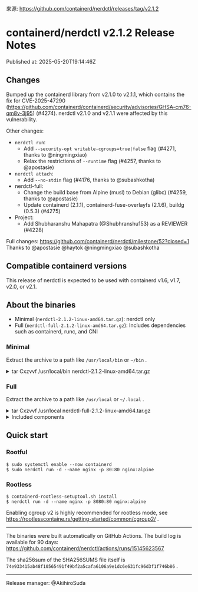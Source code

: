 来源: https://github.com/containerd/nerdctl/releases/tag/v2.1.2

# containerd/nerdctl v2.1.2 Release Notes

Published at: 2025-05-20T19:14:46Z

## Changes
Bumped up the containerd library from v2.1.0 to v2.1.1, which contains the fix for CVE-2025-47290 (https://github.com/containerd/containerd/security/advisories/GHSA-cm76-qm8v-3j95) (#4274).
nerdctl v2.1.0 and v2.1.1 were affected by this vulnerability.

Other changes:
- `nerdctl run`:
  - Add `--security-opt writable-cgroups=true|false` flag (#4271, thanks to @ningmingxiao)
  - Relax the restrictions of `--runtime` flag (#4257, thanks to @apostasie)
- `nerdctl attach`:
  - Add `--no-stdin` flag (#4176, thanks to @subashkotha)
- nerdctl-full: 
  - Change the build base from Alpine (musl) to Debian (glibc) (#4259, thanks to @apostasie)
  - Update containerd (2.1.1), containerd-fuse-overlayfs (2.1.6), buildg (0.5.3) (#4275)
- Project:
  - Add Shubharanshu Mahapatra (@Shubhranshu153) as a REVIEWER (#4228)

Full changes: https://github.com/containerd/nerdctl/milestone/52?closed=1
Thanks to @apostasie @haytok @ningmingxiao @subashkotha

## Compatible containerd versions
This release of nerdctl is expected to be used with containerd v1.6, v1.7, v2.0, or v2.1.

## About the binaries
- Minimal (`nerdctl-2.1.2-linux-amd64.tar.gz`): nerdctl only
- Full (`nerdctl-full-2.1.2-linux-amd64.tar.gz`):    Includes dependencies such as containerd, runc, and CNI

### Minimal
Extract the archive to a path like `/usr/local/bin` or `~/bin` .
<details><summary>tar Cxzvvf /usr/local/bin nerdctl-2.1.2-linux-amd64.tar.gz</summary>
<p>

```
-rwxr-xr-x root/root  28614840 2025-05-20 18:57 nerdctl
-rwxr-xr-x root/root     22657 2025-05-20 18:57 containerd-rootless-setuptool.sh
-rwxr-xr-x root/root      8708 2025-05-20 18:57 containerd-rootless.sh
```
</p>
</details>

### Full
Extract the archive to a path like `/usr/local` or `~/.local` .

<details><summary>tar Cxzvvf /usr/local nerdctl-full-2.1.2-linux-amd64.tar.gz</summary>
<p>

```
drwxr-xr-x 0/0               0 2025-05-20 19:06 bin/
-rwxr-xr-x 0/0        31128678 2015-10-21 00:00 bin/buildctl
-rwxr-xr-x 0/0        29909144 2025-05-12 13:10 bin/buildg
lrwxrwxrwx 0/0               0 2025-05-20 19:04 bin/buildkit-cni-LICENSE -> ../libexec/cni/LICENSE
lrwxrwxrwx 0/0               0 2025-05-20 19:04 bin/buildkit-cni-README.md -> ../libexec/cni/README.md
lrwxrwxrwx 0/0               0 2025-05-20 19:04 bin/buildkit-cni-bandwidth -> ../libexec/cni/bandwidth
lrwxrwxrwx 0/0               0 2025-05-20 19:04 bin/buildkit-cni-bridge -> ../libexec/cni/bridge
lrwxrwxrwx 0/0               0 2025-05-20 19:04 bin/buildkit-cni-dhcp -> ../libexec/cni/dhcp
lrwxrwxrwx 0/0               0 2025-05-20 19:04 bin/buildkit-cni-dummy -> ../libexec/cni/dummy
lrwxrwxrwx 0/0               0 2025-05-20 19:04 bin/buildkit-cni-firewall -> ../libexec/cni/firewall
lrwxrwxrwx 0/0               0 2025-05-20 19:04 bin/buildkit-cni-host-device -> ../libexec/cni/host-device
lrwxrwxrwx 0/0               0 2025-05-20 19:04 bin/buildkit-cni-host-local -> ../libexec/cni/host-local
lrwxrwxrwx 0/0               0 2025-05-20 19:04 bin/buildkit-cni-ipvlan -> ../libexec/cni/ipvlan
lrwxrwxrwx 0/0               0 2025-05-20 19:04 bin/buildkit-cni-loopback -> ../libexec/cni/loopback
lrwxrwxrwx 0/0               0 2025-05-20 19:04 bin/buildkit-cni-macvlan -> ../libexec/cni/macvlan
lrwxrwxrwx 0/0               0 2025-05-20 19:04 bin/buildkit-cni-portmap -> ../libexec/cni/portmap
lrwxrwxrwx 0/0               0 2025-05-20 19:04 bin/buildkit-cni-ptp -> ../libexec/cni/ptp
lrwxrwxrwx 0/0               0 2025-05-20 19:04 bin/buildkit-cni-sbr -> ../libexec/cni/sbr
lrwxrwxrwx 0/0               0 2025-05-20 19:04 bin/buildkit-cni-static -> ../libexec/cni/static
lrwxrwxrwx 0/0               0 2025-05-20 19:04 bin/buildkit-cni-tap -> ../libexec/cni/tap
lrwxrwxrwx 0/0               0 2025-05-20 19:04 bin/buildkit-cni-tuning -> ../libexec/cni/tuning
lrwxrwxrwx 0/0               0 2025-05-20 19:04 bin/buildkit-cni-vlan -> ../libexec/cni/vlan
lrwxrwxrwx 0/0               0 2025-05-20 19:04 bin/buildkit-cni-vrf -> ../libexec/cni/vrf
-rwxr-xr-x 0/0        63640138 2015-10-21 00:00 bin/buildkitd
-rwxr-xr-x 0/0        16439968 2025-05-20 19:04 bin/bypass4netns
-rwxr-xr-x 0/0         6320312 2025-05-20 19:04 bin/bypass4netnsd
-rwxr-xr-x 0/0        41059552 2025-05-20 19:04 bin/containerd
-rwxr-xr-x 0/0        12021944 2025-05-20 18:06 bin/containerd-fuse-overlayfs-grpc
-rwxr-xr-x 0/0           22657 2025-05-20 19:05 bin/containerd-rootless-setuptool.sh
-rwxr-xr-x 0/0            8708 2025-05-20 19:05 bin/containerd-rootless.sh
-rwxr-xr-x 0/0         8270008 2025-05-20 19:04 bin/containerd-shim-runc-v2
-rwxr-xr-x 0/0        53432472 2024-12-12 14:54 bin/containerd-stargz-grpc
-rwxr-xr-x 0/0        23521766 2025-05-20 19:05 bin/ctd-decoder
-rwxr-xr-x 0/0        21590200 2025-05-20 19:04 bin/ctr
-rwxr-xr-x 0/0        31174373 2025-05-20 19:05 bin/ctr-enc
-rwxr-xr-x 0/0        21078168 2024-12-12 14:54 bin/ctr-remote
-rwxr-xr-x 0/0         1788872 2025-05-20 19:05 bin/fuse-overlayfs
-rwxr-xr-x 0/0         3936440 2025-05-20 19:03 bin/gomodjail
-rwxr-xr-x 0/0        28582072 2025-05-20 19:05 bin/nerdctl
-rwxr-xr-x 0/0        32526317 2025-05-20 19:06 bin/nerdctl.gomodjail
-rwxr-xr-x 0/0        12236796 2025-05-08 06:00 bin/rootlessctl
-rwxr-xr-x 0/0        14176992 2025-05-08 06:00 bin/rootlesskit
-rwxr-xr-x 0/0        17888000 2025-05-20 19:04 bin/runc
-rwxr-xr-x 0/0         2383224 2025-05-20 19:05 bin/slirp4netns
-rwxr-xr-x 0/0         9707672 2024-12-12 14:54 bin/stargz-store-helper
-rwxr-xr-x 0/0          870496 2025-05-20 19:05 bin/tini
drwxr-xr-x 0/0               0 2025-05-20 19:04 lib/
drwxr-xr-x 0/0               0 2025-05-20 19:04 lib/systemd/
drwxr-xr-x 0/0               0 2025-05-20 19:04 lib/systemd/system/
-rw-r--r-- 0/0            1309 2025-05-20 19:04 lib/systemd/system/buildkit.service
-rw-r--r-- 0/0            1248 2025-05-20 19:03 lib/systemd/system/containerd.service
-rw-r--r-- 0/0             312 2025-05-20 19:04 lib/systemd/system/stargz-snapshotter.service
drwxr-xr-x 0/0               0 2025-05-20 19:04 libexec/
drwxr-xr-x 0/0               0 2025-04-25 12:58 libexec/cni/
-rw-r--r-- 0/0           11357 2025-04-25 12:58 libexec/cni/LICENSE
-rw-r--r-- 0/0            2343 2025-04-25 12:58 libexec/cni/README.md
-rwxr-xr-x 0/0         5033580 2025-04-25 12:58 libexec/cni/bandwidth
-rwxr-xr-x 0/0         5694447 2025-04-25 12:58 libexec/cni/bridge
-rwxr-xr-x 0/0        13924938 2025-04-25 12:58 libexec/cni/dhcp
-rwxr-xr-x 0/0         5247557 2025-04-25 12:58 libexec/cni/dummy
-rwxr-xr-x 0/0         5749447 2025-04-25 12:58 libexec/cni/firewall
-rwxr-xr-x 0/0         5163089 2025-04-25 12:58 libexec/cni/host-device
-rwxr-xr-x 0/0         4364143 2025-04-25 12:58 libexec/cni/host-local
-rwxr-xr-x 0/0         5269812 2025-04-25 12:58 libexec/cni/ipvlan
-rwxr-xr-x 0/0         4263979 2025-04-25 12:58 libexec/cni/loopback
-rwxr-xr-x 0/0         5305057 2025-04-25 12:58 libexec/cni/macvlan
-rwxr-xr-x 0/0         5125860 2025-04-25 12:58 libexec/cni/portmap
-rwxr-xr-x 0/0         5477120 2025-04-25 12:58 libexec/cni/ptp
-rwxr-xr-x 0/0         4488703 2025-04-25 12:58 libexec/cni/sbr
-rwxr-xr-x 0/0         3736370 2025-04-25 12:58 libexec/cni/static
-rwxr-xr-x 0/0         5332257 2025-04-25 12:58 libexec/cni/tap
-rwxr-xr-x 0/0         4352498 2025-04-25 12:58 libexec/cni/tuning
-rwxr-xr-x 0/0         5267833 2025-04-25 12:58 libexec/cni/vlan
-rwxr-xr-x 0/0         4644777 2025-04-25 12:58 libexec/cni/vrf
drwxr-xr-x 0/0               0 2025-05-20 19:03 share/
drwxr-xr-x 0/0               0 2025-05-20 19:06 share/doc/
drwxr-xr-x 0/0               0 2025-05-20 19:06 share/doc/nerdctl/
-rw-r--r-- 0/0           12101 2025-05-20 18:57 share/doc/nerdctl/README.md
drwxr-xr-x 0/0               0 2025-05-20 18:57 share/doc/nerdctl/docs/
-rw-r--r-- 0/0            3953 2025-05-20 18:57 share/doc/nerdctl/docs/build.md
-rw-r--r-- 0/0            2570 2025-05-20 18:57 share/doc/nerdctl/docs/builder-debug.md
-rw-r--r-- 0/0            4779 2025-05-20 18:57 share/doc/nerdctl/docs/cni.md
-rw-r--r-- 0/0           83045 2025-05-20 18:57 share/doc/nerdctl/docs/command-reference.md
-rw-r--r-- 0/0            1814 2025-05-20 18:57 share/doc/nerdctl/docs/compose.md
-rw-r--r-- 0/0            6457 2025-05-20 18:57 share/doc/nerdctl/docs/config.md
-rw-r--r-- 0/0            9128 2025-05-20 18:57 share/doc/nerdctl/docs/cosign.md
-rw-r--r-- 0/0            5660 2025-05-20 18:57 share/doc/nerdctl/docs/cvmfs.md
drwxr-xr-x 0/0               0 2025-05-20 18:57 share/doc/nerdctl/docs/dev/
-rw-r--r-- 0/0           12859 2025-05-20 18:57 share/doc/nerdctl/docs/dev/auditing_dockerfile.md
-rw-r--r-- 0/0            8587 2025-05-20 18:57 share/doc/nerdctl/docs/dev/store.md
-rw-r--r-- 0/0            2776 2025-05-20 18:57 share/doc/nerdctl/docs/dir.md
-rw-r--r-- 0/0             906 2025-05-20 18:57 share/doc/nerdctl/docs/experimental.md
-rw-r--r-- 0/0           14687 2025-05-20 18:57 share/doc/nerdctl/docs/faq.md
-rw-r--r-- 0/0             884 2025-05-20 18:57 share/doc/nerdctl/docs/freebsd.md
-rw-r--r-- 0/0            3273 2025-05-20 18:57 share/doc/nerdctl/docs/gpu.md
drwxr-xr-x 0/0               0 2025-05-20 18:57 share/doc/nerdctl/docs/images/
-rw-r--r-- 0/0            1540 2025-05-20 18:57 share/doc/nerdctl/docs/images/nerdctl-white.svg
-rw-r--r-- 0/0            1462 2025-05-20 18:57 share/doc/nerdctl/docs/images/nerdctl.svg
-rw-r--r-- 0/0          684421 2025-05-20 18:57 share/doc/nerdctl/docs/images/rootlessKit-network-design.png
-rw-r--r-- 0/0           14462 2025-05-20 18:57 share/doc/nerdctl/docs/ipfs.md
-rw-r--r-- 0/0            2426 2025-05-20 18:57 share/doc/nerdctl/docs/multi-platform.md
-rw-r--r-- 0/0            2960 2025-05-20 18:57 share/doc/nerdctl/docs/notation.md
-rw-r--r-- 0/0            2610 2025-05-20 18:57 share/doc/nerdctl/docs/nydus.md
-rw-r--r-- 0/0            3277 2025-05-20 18:57 share/doc/nerdctl/docs/ocicrypt.md
-rw-r--r-- 0/0            1876 2025-05-20 18:57 share/doc/nerdctl/docs/overlaybd.md
-rw-r--r-- 0/0           15657 2025-05-20 18:57 share/doc/nerdctl/docs/registry.md
-rw-r--r-- 0/0            9147 2025-05-20 18:57 share/doc/nerdctl/docs/rootless.md
-rw-r--r-- 0/0            2015 2025-05-20 18:57 share/doc/nerdctl/docs/soci.md
-rw-r--r-- 0/0           10312 2025-05-20 18:57 share/doc/nerdctl/docs/stargz.md
drwxr-xr-x 0/0               0 2025-05-20 18:57 share/doc/nerdctl/docs/testing/
-rw-r--r-- 0/0            4897 2025-05-20 18:57 share/doc/nerdctl/docs/testing/README.md
-rw-r--r-- 0/0           15708 2025-05-20 18:57 share/doc/nerdctl/docs/testing/tools.md
drwxr-xr-x 0/0               0 2025-05-20 19:06 share/doc/nerdctl-full/
-rw-r--r-- 0/0            1060 2025-05-20 19:05 share/doc/nerdctl-full/README.md
-rw-r--r-- 0/0            9404 2025-05-20 19:06 share/doc/nerdctl-full/SHA256SUMS
```
</p>
</details>

<details><summary>Included components</summary>
<p>

See `share/doc/nerdctl-full/README.md`:
```markdown
# nerdctl (full distribution)
- nerdctl: v2.1.2
- containerd: v2.1.1
- runc: v1.3.0
- CNI plugins: v1.7.1
- BuildKit: v0.21.1
- Stargz Snapshotter: v0.16.3
- imgcrypt: v2.0.1
- slirp4netns: v1.3.2
- bypass4netns: v0.4.2
- fuse-overlayfs: v1.15
- containerd-fuse-overlayfs: v2.1.6
- Tini: v0.19.0
- buildg: v0.5.3
- RootlessKit: v2.3.5
- gomodjail: v0.1.2@0a86b34442a491fa8f5e4565e9c846fce310239c

## License
- bin/slirp4netns:    [GNU GENERAL PUBLIC LICENSE, Version 2](https://github.com/rootless-containers/slirp4netns/blob/v1.3.2/COPYING)
- bin/fuse-overlayfs: [GNU GENERAL PUBLIC LICENSE, Version 2](https://github.com/containers/fuse-overlayfs/blob/v1.15/COPYING)
- bin/{runc,bypass4netns,bypass4netnsd}: Apache License 2.0, statically linked with libseccomp ([LGPL 2.1](https://github.com/seccomp/libseccomp/blob/main/LICENSE), source code available at https://github.com/seccomp/libseccomp/)
- bin/tini: [MIT License](https://github.com/krallin/tini/blob/v0.19.0/LICENSE)
- Other files: [Apache License 2.0](https://www.apache.org/licenses/LICENSE-2.0)
```
</p>
</details>

## Quick start
### Rootful
```console
$ sudo systemctl enable --now containerd
$ sudo nerdctl run -d --name nginx -p 80:80 nginx:alpine
```

### Rootless
```console
$ containerd-rootless-setuptool.sh install
$ nerdctl run -d --name nginx -p 8080:80 nginx:alpine
```

Enabling cgroup v2 is highly recommended for rootless mode, see https://rootlesscontaine.rs/getting-started/common/cgroup2/ .
- - -
The binaries were built automatically on GitHub Actions.
The build log is available for 90 days: https://github.com/containerd/nerdctl/actions/runs/15145623567

The sha256sum of the SHA256SUMS file itself is `74e933415ab48f10565491f49bf2a5cafa6106a9e1dc6e631fc96d3f1f746b86` .
- - -
Release manager: @AkihiroSuda 
